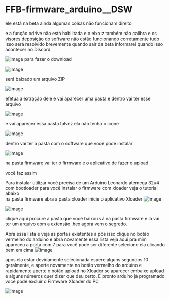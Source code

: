 # FFB-firmware_arduino__DSW
ele está na beta ainda algumas coisas não funcionam direito

e a função odrive não está habilitada
e o eixo z também não calibra
e os visores deposição do software não estão funcionando corretamente
tudo isso será resolvido brevemente quando sair da beta informarei quando isso acontecer no Discord

![image](https://github.com/Valdemir-DSW/FFB-firmware_arduino__DSW/assets/134114016/5266fea6-88ae-4809-93fb-7128c77babee)
para fazer o download


![image](https://github.com/Valdemir-DSW/FFB-firmware_arduino__DSW/assets/134114016/9425630a-3684-4d77-a85a-10cf4d45198d)

será baixado um arquivo ZIP

![image](https://github.com/Valdemir-DSW/FFB-firmware_arduino__DSW/assets/134114016/dc2fb559-0436-4501-b750-f3151a6a6adb)

efetua a extração dele e vai aparecer uma pasta
e dentro vai ter esse arquivo

![image](https://github.com/Valdemir-DSW/FFB-firmware_arduino__DSW/assets/134114016/ffbeaea7-c58b-4c7a-a51d-b006a982e1b5)

e vai aparecer essa pasta talvez ela não tenha o ícone

![image](https://github.com/Valdemir-DSW/FFB-firmware_arduino__DSW/assets/134114016/782f91cd-02c1-4354-b1b7-77ab46e9cf4c)

dentro vai ter a pasta com o software que você pode instalar

![image](https://github.com/Valdemir-DSW/FFB-firmware_arduino__DSW/assets/134114016/927c9616-b140-4381-90b3-b3b6c806ef45)

na pasta firmware vai ter o firmware e o aplicativo de fazer o upload 

você faz assim

Para instalar utilizar você precisa de um Arduino Leonardo atemega 32u4 
com bootloader para você instalar o firmware com xloader veja o tutorial abaixo  
na pasta firmware abra a pasta xloader inicie o aplicativo Xloader
![image](https://github.com/Valdemir-DSW/FFB-firmware_arduino__DSW/assets/134114016/f1e37641-8fd7-4925-981a-3164aa714bad)


![image](https://github.com/Valdemir-DSW/FFB-firmware_arduino__DSW/assets/134114016/85f7d4ce-e6ba-45c1-9dea-78ac810c7941)


 
 clique aqui procure a pasta que você baixou vá na pasta firmware e lá vai ter um arquivo com a extensão .hex
agora vem o segredo.

Abra essa lista e veja as portas existentes 
 a pós isso clique no botão vermelho do arduino e abra novamente essa lista veja aqui pra mim apareceu a porta com 7 para você pode ser diferente selecione ela clicando bem em cima 
  ![image](https://github.com/Valdemir-DSW/FFB-firmware_arduino__DSW/assets/134114016/0818fbbf-c9c0-471d-aee5-48115b145f22)


após ela estar devidamente selecionada espere alguns segundos 10 geralmente, e aperte novamente no botão vermelho do arduíno e rapidamente aperte o botão upload no Xloader 
se aparecer embaixo upload e alguns números quer dizer que deu certo. E pronto arduíno já programado você pode excluir o Firmware Xloader do PC

![image](https://github.com/Valdemir-DSW/FFB-firmware_arduino__DSW/assets/134114016/172ec137-ec48-4e83-a603-e20406a46a6f)


